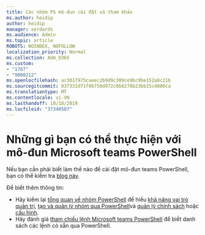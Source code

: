 ```yaml
---
title: Các nhóm PS mô-đun cài đặt và tham khảo
ms.author: heidip
author: heidip
manager: serdards
ms.audience: Admin
ms.topic: article
ROBOTS: NOINDEX, NOFOLLOW
localization_priority: Normal
ms.collection: Adm_O365
ms.custom:
- "1787"
- "9000212"
ms.openlocfilehash: ac3017975caeec2b9d9c309ce9bc9be152a8c21b
ms.sourcegitcommit: 037331d71f06750d972c0b6278b23bb15c4806ca
ms.translationtype: MT
ms.contentlocale: vi-VN
ms.lasthandoff: 10/18/2019
ms.locfileid: "37340587"
---
```

# <a name="what-you-can-accomplish-with-microsoft-teams-powershell-module"></a>Những gì bạn có thể thực hiện với mô-đun Microsoft teams PowerShell

Nếu bạn cần phải biết làm thế nào để cài đặt mô-đun teams PowerShell, bạn có thể kiểm tra [blog này](https://blogs.technet.microsoft.com/skypehybridguy/2017/11/07/microsoft-teams-powershell-support/).

Để biết thêm thông tin:

- Hãy kiểm lại [tổng quan về nhóm PowerShell](https://docs.microsoft.com/MicrosoftTeams/teams-powershell-overview) để hiểu [khả năng vai trò quản trị](https://docs.microsoft.com/MicrosoftTeams/using-admin-roles), [tạo và quản lý nhóm qua PowerShell](https://docs.microsoft.com/MicrosoftTeams/teams-powershell-overview#creating-and-managing-teams-via-powershell)và [quản lý chính sách](https://docs.microsoft.com/MicrosoftTeams/teams-powershell-overview#managing-policies-via-powershell) hoặc [cấu hình](https://docs.microsoft.com/MicrosoftTeams/teams-powershell-overview#managing-configurations-via-powershell). 
- Hãy đánh giá [tham chiếu lệnh Microsoft teams PowerShell](https://docs.microsoft.com/powershell/module/teams/?view=teams-ps) để biết danh sách các lệnh có sẵn qua PowerShell. 
